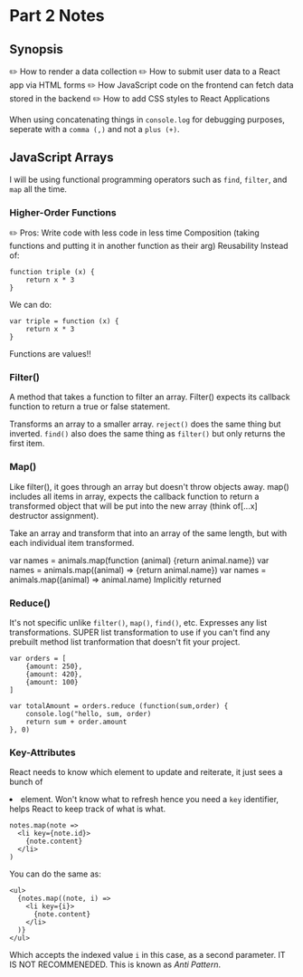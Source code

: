 # Part 2 Notes

## Synopsis

✏️ How to render a data collection
✏️ How to submit user data to a React app via HTML forms
✏️ How JavaScript code on the frontend can fetch data stored in the backend
✏️ How to add CSS styles to React Applications

When using concatenating things in `console.log` for debugging purposes, seperate with a `comma (,)` and not a `plus (+)`.

## JavaScript Arrays

I will be using functional programming operators such as `find`, `filter`, and `map` all the time.

### Higher-Order Functions

✏️ Pros:
Write code with less code in less time
Composition (taking functions and putting it in another function as their arg)
Reusability
Instead of:

```
function triple (x) {
    return x * 3
}
```

We can do:

```
var triple = function (x) {
    return x * 3
}
```

Functions are values!!

### Filter()

A method that takes a function to filter an array. Filter() expects its callback function to return a true or false statement.

Transforms an array to a smaller array. `reject()` does the same thing but inverted. `find()` also does the same thing as `filter()` but only returns the first item.

### Map()

Like filter(), it goes through an array but doesn't throw objects away. map() includes all items in array, expects the callback function to return a transformed object that will be put into the new array (think of[...x] destructor assignment).

Take an array and transform that into an array of the same length, but with each individual item transformed.

var names = animals.map(function (animal) {return animal.name})
var names = animals.map((animal) => {return animal.name})
var names = animals.map((animal) => animal.name) Implicitly returned

### Reduce()

It's not specific unlike `filter()`, `map()`, `find()`, etc. Expresses any list transformations. SUPER list transformation to use if you can't find any prebuilt method list tranformation that doesn't fit your project.

```
var orders = [
    {amount: 250},
    {amount: 420},
    {amount: 100}
]

var totalAmount = orders.reduce (function(sum,order) {
    console.log("hello, sum, order)
    return sum + order.amount
}, 0)
```

### Key-Attributes

React needs to know which element to update and reiterate, it just sees a bunch of <li> element. Won't know what to refresh hence you need a `key` identifier, helps React to keep track of what is what.

```
notes.map(note =>
  <li key={note.id}>
    {note.content}
  </li>
)
```

You can do the same as:

```
<ul>
  {notes.map((note, i) =>
    <li key={i}>
      {note.content}
    </li>
  )}
</ul>
```

Which accepts the indexed value `i` in this case, as a second parameter. IT IS NOT RECOMMENEDED. This is known as _Anti Pattern_.
